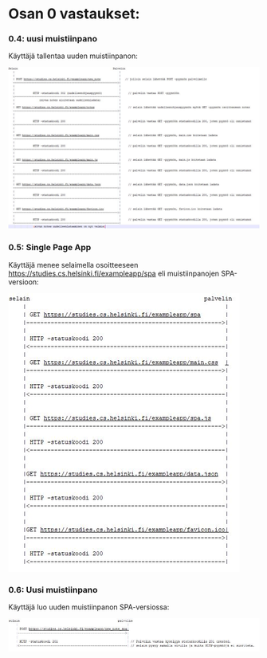 # Osan 0 vastaukset:


### 0.4: uusi muistiinpano


Käyttäjä tallentaa uuden muistiinpanon:

![ekaKaavio](https://github.com/akuivan/FullStack2021/blob/main/osa0/kaavio0.4.JPG)


### 0.5: Single Page App

Käyttäjä menee selaimella osoitteeseen https://studies.cs.helsinki.fi/exampleapp/spa eli muistiinpanojen SPA-versioon:

![tokaKaavio](https://github.com/akuivan/FullStack2021/blob/main/osa0/kaavio0.5.JPG)


### 0.6: Uusi muistiinpano
Käyttäjä luo uuden muistiinpanon SPA-versiossa:

![kolmasaKaavio](https://github.com/akuivan/FullStack2021/blob/main/osa0/kaavio0.6.JPG)

